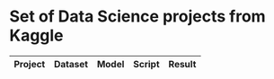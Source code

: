 # Set of Data Science projects from Kaggle

| Project | Dataset | Model | Script | Result |
| --- | --- | --- | --- | --- |
